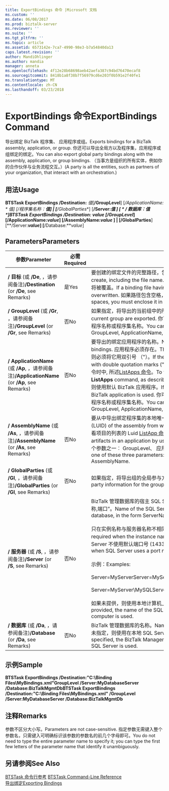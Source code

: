 ```yaml
---
title: ExportBindings 命令 |Microsoft 文档
ms.custom: ''
ms.date: 06/08/2017
ms.prod: biztalk-server
ms.reviewer: ''
ms.suite: ''
ms.tgt_pltfrm: ''
ms.topic: article
ms.assetid: 6573142e-7ca7-4990-98e3-b7a54840da13
caps.latest.revision: ''
author: MandiOhlinger
ms.author: mandia
manager: anneta
ms.openlocfilehash: 4f12e28b68698aeb42aefa387c94bd76470ecaf8
ms.sourcegitcommit: 8418b1a8f38b7f56979cd6e203f0b591e2f40fe1
ms.translationtype: MT
ms.contentlocale: zh-CN
ms.lasthandoff: 03/23/2018
---
```

# <a name="exportbindings-command"></a><span data-ttu-id="24256-102">ExportBindings 命令</span><span class="sxs-lookup"><span data-stu-id="24256-102">ExportBindings Command</span></span>
<span data-ttu-id="24256-103">导出绑定 BizTalk 程序集、 应用程序或组。</span><span class="sxs-lookup"><span data-stu-id="24256-103">Exports bindings for a BizTalk assembly, application, or group.</span></span> <span data-ttu-id="24256-104">你还可以导出全局方以及程序集，应用程序或组绑定的绑定。</span><span class="sxs-lookup"><span data-stu-id="24256-104">You can also export global party bindings along with the assembly, application, or group bindings.</span></span> <span data-ttu-id="24256-105">（当事方是组织的所有实体，例如你的合作伙伴与业务流程交互。）</span><span class="sxs-lookup"><span data-stu-id="24256-105">(A party is all the entities, such as partners of your organization, that interact with an orchestration.)</span></span>  
  
## <a name="usage"></a><span data-ttu-id="24256-106">用法</span><span class="sxs-lookup"><span data-stu-id="24256-106">Usage</span></span>  
 <span data-ttu-id="24256-107">**BTSTask ExportBindings /Destination:** *值*[**/GroupLevel**] [**/ApplicationName: * **值*] [**/程序集名称：***值*] &#124; [**/GlobalParties**] [**/Server:***值 *] [* * / 数据库：***值 *]</span><span class="sxs-lookup"><span data-stu-id="24256-107">**BTSTask ExportBindings /Destination:** *value* [**/GroupLevel**] [**/ApplicationName:***value*] [**/AssemblyName:***value* ] &#124; [**/GlobalParties**] [**/Server:***value*] [**/Database:***value*]</span></span>  
  
## <a name="parameters"></a><span data-ttu-id="24256-108">Parameters</span><span class="sxs-lookup"><span data-stu-id="24256-108">Parameters</span></span>  
  
|<span data-ttu-id="24256-109">参数</span><span class="sxs-lookup"><span data-stu-id="24256-109">Parameter</span></span>|<span data-ttu-id="24256-110">必需</span><span class="sxs-lookup"><span data-stu-id="24256-110">Required</span></span>|<span data-ttu-id="24256-111">“值”</span><span class="sxs-lookup"><span data-stu-id="24256-111">Value</span></span>|  
|---------------|--------------|-----------|  
|<span data-ttu-id="24256-112">**/ 目标** (或 **/De**, ，请参阅备注)</span><span class="sxs-lookup"><span data-stu-id="24256-112">**/Destination** (or **/De**, see Remarks)</span></span>|<span data-ttu-id="24256-113">是</span><span class="sxs-lookup"><span data-stu-id="24256-113">Yes</span></span>|<span data-ttu-id="24256-114">要创建的绑定文件的完整路径，包含文件名。</span><span class="sxs-lookup"><span data-stu-id="24256-114">Full path of the binding file to create, including the file name.</span></span> <span data-ttu-id="24256-115">如果已存在具有相同路径的绑定文件，则该文件将被覆盖。</span><span class="sxs-lookup"><span data-stu-id="24256-115">If a binding file having the same path already exists, it is overwritten.</span></span> <span data-ttu-id="24256-116">如果路径包含空格，必须将它括在双引号 （"）。</span><span class="sxs-lookup"><span data-stu-id="24256-116">If the path includes spaces, you must enclose it in double quotation marks (").</span></span>|  
|<span data-ttu-id="24256-117">**/ GroupLevel** (或 **/Gr**, ，请参阅备注)</span><span class="sxs-lookup"><span data-stu-id="24256-117">**/GroupLevel** (or **/Gr**, see Remarks)</span></span>|<span data-ttu-id="24256-118">否</span><span class="sxs-lookup"><span data-stu-id="24256-118">No</span></span>|<span data-ttu-id="24256-119">如果指定，将导出的当前组中的所有绑定。</span><span class="sxs-lookup"><span data-stu-id="24256-119">When specified, all bindings in the current group are exported.</span></span> <span data-ttu-id="24256-120">你可以指定以下三个参数之一︰ GroupLevel、 应用程序名称或程序集名称。</span><span class="sxs-lookup"><span data-stu-id="24256-120">You can specify only one of these three parameters: GroupLevel, ApplicationName, or AssemblyName.</span></span>|  
|<span data-ttu-id="24256-121">**/ ApplicationName** (或 **/Ap**, ，请参阅备注)</span><span class="sxs-lookup"><span data-stu-id="24256-121">**/ApplicationName** (or **/Ap**, see Remarks)</span></span>|<span data-ttu-id="24256-122">否</span><span class="sxs-lookup"><span data-stu-id="24256-122">No</span></span>|<span data-ttu-id="24256-123">要导出的绑定应用程序的名称。</span><span class="sxs-lookup"><span data-stu-id="24256-123">Name of the application from which to export bindings.</span></span> <span data-ttu-id="24256-124">应用程序必须存在。</span><span class="sxs-lookup"><span data-stu-id="24256-124">The application must exist.</span></span> <span data-ttu-id="24256-125">如果名称包含空格，则必须将它用双引号 （"）。</span><span class="sxs-lookup"><span data-stu-id="24256-125">If the name includes spaces, you must enclose it with double quotation marks (").</span></span> <span data-ttu-id="24256-126">若要验证应用程序名称，可以使用**ListApps**命令时中, 所述[ListApps 命令](../core/listapps-command.md)。</span><span class="sxs-lookup"><span data-stu-id="24256-126">To verify the application name, you can use the **ListApps** command, as described in [ListApps Command](../core/listapps-command.md).</span></span> <span data-ttu-id="24256-127">如果未指定此参数，则使用默认 BizTalk 应用程序。</span><span class="sxs-lookup"><span data-stu-id="24256-127">If this parameter is not specified, the default BizTalk application is used.</span></span> <span data-ttu-id="24256-128">你可以指定以下三个参数之一︰ GroupLevel、 应用程序名称或程序集名称。</span><span class="sxs-lookup"><span data-stu-id="24256-128">You can specify only one of these three parameters: GroupLevel, ApplicationName, or AssemblyName.</span></span>|  
|<span data-ttu-id="24256-129">**/ AssemblyName** (或 **/As**, ，请参阅备注)</span><span class="sxs-lookup"><span data-stu-id="24256-129">**/AssemblyName** (or **/As**, see Remarks)</span></span>|<span data-ttu-id="24256-130">否</span><span class="sxs-lookup"><span data-stu-id="24256-130">No</span></span>|<span data-ttu-id="24256-131">要从中导出绑定程序集的本地唯一标识符 (LUID)。</span><span class="sxs-lookup"><span data-stu-id="24256-131">Locally unique identifier (LUID) of the assembly from which to export bindings.</span></span> <span data-ttu-id="24256-132">可以通过应用程序中查看项目的列表的 Luid [ListApp 命令](../core/listapp-command.md)。</span><span class="sxs-lookup"><span data-stu-id="24256-132">You can view the list of LUIDs for the artifacts in an application by using the [ListApp Command](../core/listapp-command.md).</span></span> <span data-ttu-id="24256-133">你可以指定以下三个参数之一︰ GroupLevel、 应用程序名称或程序集名称。</span><span class="sxs-lookup"><span data-stu-id="24256-133">You can specify only one of these three parameters: GroupLevel, ApplicationName, or AssemblyName.</span></span>|  
|<span data-ttu-id="24256-134">**/ GlobalParties** (或 **/Gl**, ，请参阅备注)</span><span class="sxs-lookup"><span data-stu-id="24256-134">**/GlobalParties** (or **/Gl**, see Remarks)</span></span>|<span data-ttu-id="24256-135">否</span><span class="sxs-lookup"><span data-stu-id="24256-135">No</span></span>|<span data-ttu-id="24256-136">如果指定，将导出组的全局参与方信息。</span><span class="sxs-lookup"><span data-stu-id="24256-136">When specified, exports the global party information for the group.</span></span>|  
|<span data-ttu-id="24256-137">**/ 服务器** (或 **/S**, ，请参阅备注)</span><span class="sxs-lookup"><span data-stu-id="24256-137">**/Server** (or **/S**, see Remarks)</span></span>|<span data-ttu-id="24256-138">否</span><span class="sxs-lookup"><span data-stu-id="24256-138">No</span></span>|<span data-ttu-id="24256-139">BizTalk 管理数据库的宿主 SQL Server 实例的名称，格式为“服务器名称\实例名称,端口”。</span><span class="sxs-lookup"><span data-stu-id="24256-139">Name of the SQL Server instance hosting the BizTalk Management database, in the form ServerName\InstanceName,Port.</span></span><br /><br /> <span data-ttu-id="24256-140">只在实例名称与服务器名称不相同时才需要指定实例名称。</span><span class="sxs-lookup"><span data-stu-id="24256-140">Instance name is only required when the instance name is different than the server name.</span></span> <span data-ttu-id="24256-141">只在 SQL Server 不使用默认端口号 (1433) 时才需要指定端口。</span><span class="sxs-lookup"><span data-stu-id="24256-141">Port is only required when SQL Server uses a port number other than the default (1433).</span></span><br /><br /> <span data-ttu-id="24256-142">示例：</span><span class="sxs-lookup"><span data-stu-id="24256-142">Examples:</span></span><br /><br /> <span data-ttu-id="24256-143">Server=MyServer</span><span class="sxs-lookup"><span data-stu-id="24256-143">Server=MyServer</span></span><br /><br /> <span data-ttu-id="24256-144">Server=MyServer\MySQLServer,1533</span><span class="sxs-lookup"><span data-stu-id="24256-144">Server=MyServer\MySQLServer,1533</span></span><br /><br /> <span data-ttu-id="24256-145">如果未提供，则使用本地计算机上运行的 SQL Server 实例的名称。</span><span class="sxs-lookup"><span data-stu-id="24256-145">If not provided, the name of the SQL Server instance running on the local computer is used.</span></span>|  
|<span data-ttu-id="24256-146">**/ 数据库** (或 **/Da**, ，请参阅备注)</span><span class="sxs-lookup"><span data-stu-id="24256-146">**/Database** (or **/Da**, see Remarks)</span></span>|<span data-ttu-id="24256-147">否</span><span class="sxs-lookup"><span data-stu-id="24256-147">No</span></span>|<span data-ttu-id="24256-148">BizTalk 管理数据库的名称。</span><span class="sxs-lookup"><span data-stu-id="24256-148">Name of the BizTalk Management database.</span></span> <span data-ttu-id="24256-149">如果未指定，则使用在本地 SQL Server 实例中运行的 BizTalk 管理数据库。</span><span class="sxs-lookup"><span data-stu-id="24256-149">If not specified, the BizTalk Management database running in the local instance of SQL Server is used.</span></span>|  
  
## <a name="sample"></a><span data-ttu-id="24256-150">示例</span><span class="sxs-lookup"><span data-stu-id="24256-150">Sample</span></span>  
 <span data-ttu-id="24256-151">**BTSTask ExportBindings /Destination:"C:\Binding Files\MyBindings.xml"GroupLevel /Server:MyDatabaseServer /Database:BizTalkMgmtDb**</span><span class="sxs-lookup"><span data-stu-id="24256-151">**BTSTask ExportBindings /Destination:"C:\Binding Files\MyBindings.xml" /GroupLevel /Server:MyDatabaseServer /Database:BizTalkMgmtDb**</span></span>  
  
## <a name="remarks"></a><span data-ttu-id="24256-152">注释</span><span class="sxs-lookup"><span data-stu-id="24256-152">Remarks</span></span>  
 <span data-ttu-id="24256-153">参数不区分大小写。</span><span class="sxs-lookup"><span data-stu-id="24256-153">Parameters are not case-sensitive.</span></span> <span data-ttu-id="24256-154">指定参数无需键入整个参数名，只需键入可明确标识该参数的参数名的前几个字母即可。</span><span class="sxs-lookup"><span data-stu-id="24256-154">You do not need to type the entire parameter name to specify it; you can type the first few letters of the parameter name that identify it unambiguously.</span></span>  
  
## <a name="see-also"></a><span data-ttu-id="24256-155">另请参阅</span><span class="sxs-lookup"><span data-stu-id="24256-155">See Also</span></span>  
 <span data-ttu-id="24256-156">[BTSTask 命令行参考](../core/btstask-command-line-reference.md) </span><span class="sxs-lookup"><span data-stu-id="24256-156">[BTSTask Command-Line Reference](../core/btstask-command-line-reference.md) </span></span>  
 [<span data-ttu-id="24256-157">导出绑定</span><span class="sxs-lookup"><span data-stu-id="24256-157">Exporting Bindings</span></span>](../core/exporting-bindings6.md)